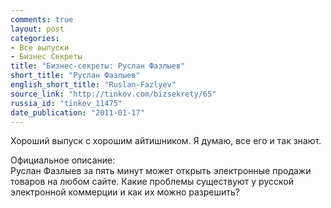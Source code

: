 ```yaml
---
comments: true
layout: post
categories:
- Все выпуски
- Бизнес Секреты
title: "Бизнес-секреты: Руслан Фазлыев"
short_title: "Руслан Фазлыев"
english_short_title: "Ruslan-Fazlyev"
source_link: "http://tinkov.com/bizsekrety/65"
russia_id: "tinkov_11475"
date_publication: "2011-01-17"
---
```


Хороший выпуск с хорошим айтишником.
Я думаю, все его и так знают.

Официальное описание:  
Руслан Фазлыев за пять минут может открыть электронные продажи товаров на любом сайте. Какие проблемы существуют у русской электронной коммерции и как их можно разрешить?
